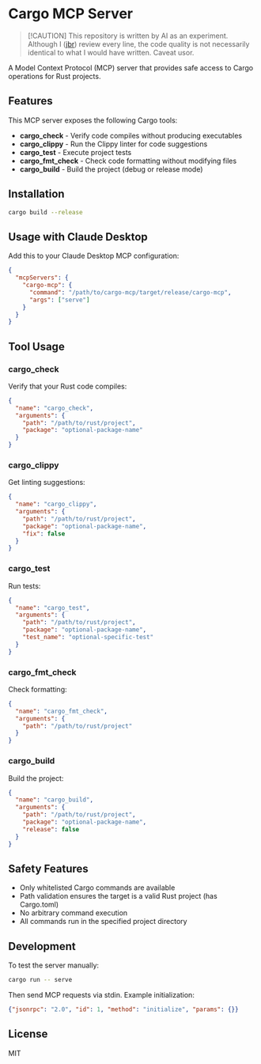 # Cargo MCP Server

> [!CAUTION] This repository is written by AI as an experiment. Although I
> ([jbr](https://github.com/jbr)) review every line, the code quality is not necessarily identical
> to what I would have written. Caveat usor.

A Model Context Protocol (MCP) server that provides safe access to Cargo operations for Rust projects.

## Features

This MCP server exposes the following Cargo tools:

- **cargo_check** - Verify code compiles without producing executables
- **cargo_clippy** - Run the Clippy linter for code suggestions  
- **cargo_test** - Execute project tests
- **cargo_fmt_check** - Check code formatting without modifying files
- **cargo_build** - Build the project (debug or release mode)

## Installation

```bash
cargo build --release
```

## Usage with Claude Desktop

Add this to your Claude Desktop MCP configuration:

```json
{
  "mcpServers": {
    "cargo-mcp": {
      "command": "/path/to/cargo-mcp/target/release/cargo-mcp",
      "args": ["serve"]
    }
  }
}
```

## Tool Usage

### cargo_check
Verify that your Rust code compiles:
```json
{
  "name": "cargo_check",
  "arguments": {
    "path": "/path/to/rust/project",
    "package": "optional-package-name"
  }
}
```

### cargo_clippy  
Get linting suggestions:
```json
{
  "name": "cargo_clippy", 
  "arguments": {
    "path": "/path/to/rust/project",
    "package": "optional-package-name",
    "fix": false
  }
}
```

### cargo_test
Run tests:
```json
{
  "name": "cargo_test",
  "arguments": {
    "path": "/path/to/rust/project", 
    "package": "optional-package-name",
    "test_name": "optional-specific-test"
  }
}
```

### cargo_fmt_check
Check formatting:
```json
{
  "name": "cargo_fmt_check",
  "arguments": {
    "path": "/path/to/rust/project"
  }
}
```

### cargo_build
Build the project:
```json
{
  "name": "cargo_build",
  "arguments": {
    "path": "/path/to/rust/project",
    "package": "optional-package-name", 
    "release": false
  }
}
```

## Safety Features

- Only whitelisted Cargo commands are available
- Path validation ensures the target is a valid Rust project (has Cargo.toml)
- No arbitrary command execution
- All commands run in the specified project directory

## Development

To test the server manually:

```bash
cargo run -- serve
```

Then send MCP requests via stdin. Example initialization:

```json
{"jsonrpc": "2.0", "id": 1, "method": "initialize", "params": {}}
```

## License

MIT
